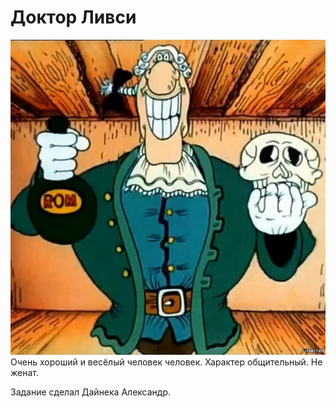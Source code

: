 # Доктор Ливси
![Фото](/images/2.jpg)
Очень хороший и весёлый человек человек. Характер общительный. Не женат.



Задание сделал Дайнека Александр.